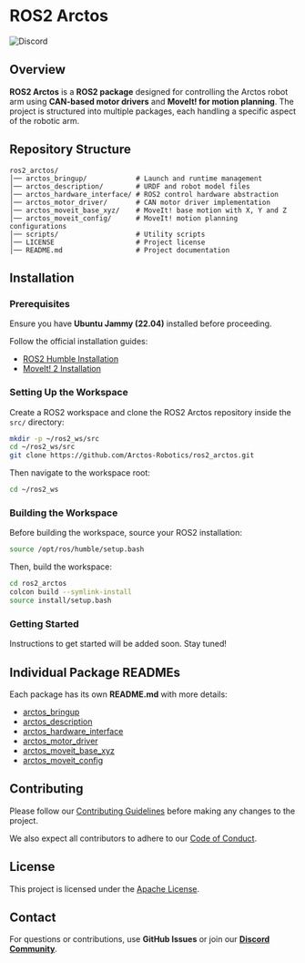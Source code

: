 # ROS2 Arctos
![Discord](https://img.shields.io/discord/1099629962618748958?logo=discord&logoColor=%23FFFFFF&logoSize=auto)

## Overview

**ROS2 Arctos** is a **ROS2 package** designed for controlling the Arctos robot arm using **CAN-based motor drivers** and **MoveIt! for motion planning**. The project is structured into multiple packages, each handling a specific aspect of the robotic arm.

## Repository Structure

```
ros2_arctos/
│── arctos_bringup/            # Launch and runtime management
│── arctos_description/        # URDF and robot model files
│── arctos_hardware_interface/ # ROS2 control hardware abstraction
│── arctos_motor_driver/       # CAN motor driver implementation
│── arctos_moveit_base_xyz/    # MoveIt! base motion with X, Y and Z
│── arctos_moveit_config/      # MoveIt! motion planning configurations
│── scripts/                   # Utility scripts
│── LICENSE                    # Project license
│── README.md                  # Project documentation
```

## Installation

### Prerequisites

Ensure you have **Ubuntu Jammy (22.04)** installed before proceeding.

Follow the official installation guides:

- [ROS2 Humble Installation](https://docs.ros.org/en/humble/Installation/Ubuntu-Install-Debs.html)
- [MoveIt! 2 Installation](https://moveit.ai/install-moveit2/binary/)

### Setting Up the Workspace

Create a ROS2 workspace and clone the ROS2 Arctos repository inside the `src/` directory:

```bash
mkdir -p ~/ros2_ws/src
cd ~/ros2_ws/src
git clone https://github.com/Arctos-Robotics/ros2_arctos.git
```

Then navigate to the workspace root:
```bash
cd ~/ros2_ws
```

### Building the Workspace

Before building the workspace, source your ROS2 installation:

```bash
source /opt/ros/humble/setup.bash
```

Then, build the workspace:

```bash
cd ros2_arctos
colcon build --symlink-install
source install/setup.bash
```

### Getting Started

Instructions to get started will be added soon. Stay tuned!

<!--  
TODO: Add instructions for setting up the CAN interface and use the set_zero_position.py script to set the zero position of the motors.

## Launching the System

To launch the Arctos robot, run the following command:

```bash
ros2 launch arctos_bringup bringup.launch.py
```
-->

## Individual Package READMEs

Each package has its own **README.md** with more details:

- [arctos\_bringup](arctos_bringup/README.md)
- [arctos\_description](arctos_description/README.md)
- [arctos\_hardware\_interface](arctos_hardware_interface/README.md)
- [arctos\_motor\_driver](arctos_motor_driver/README.md)
- [arctos\_moveit\_base\_xyz](arctos_moveit_base_xyz/README.md)
- [arctos\_moveit\_config](arctos_moveit_config/README.md)

## Contributing

Please follow our [Contributing Guidelines](CONTRIBUTING.md) before making any changes to the project.

We also expect all contributors to adhere to our [Code of Conduct](CODE_OF_CONDUCT.md).

## License

This project is licensed under the [Apache License](LICENSE).

## Contact

For questions or contributions, use **GitHub Issues** or join our **[Discord Community](YOUR_DISCORD_INVITE_LINK)**.
